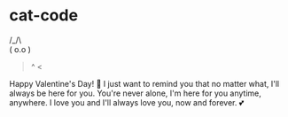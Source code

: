 # cat-code
  /\_/\  
  ( o.o ) 
   > ^ <  

Happy Valentine's Day! 💖
I just want to remind you that no matter what, 
I'll always be here for you. 
You're never alone, I'm here for you anytime, anywhere. 
I love you and I'll always love you, now and forever. 💕


